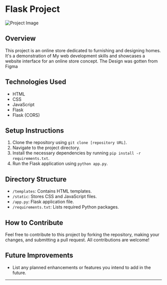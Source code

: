# Flask Project

![Project Image](/static/Images/Preview.jpg)

## Overview
This project is an online store dedicated to furnishing and designing homes. It's a demonstration of My web development skills and showcases a website interface for an online store concept.
The Design was gotten from Figma 

## Technologies Used
- HTML
- CSS
- JavaScript
- Flask 
- Flask (CORS)

## Setup Instructions
1. Clone the repository using `git clone [repository URL]`.
2. Navigate to the project directory.
3. Install the necessary dependencies by running `pip install -r requirements.txt`.
4. Run the Flask application using `python app.py`.

## Directory Structure
- `/templates`: Contains HTML templates.
- `/static`: Stores CSS and JavaScript files.
- `/app.py`: Flask application file.
- `/requirements.txt`: Lists required Python packages.

## How to Contribute
Feel free to contribute to this project by forking the repository, making your changes, and submitting a pull request. All contributions are welcome!

## Future Improvements
- List any planned enhancements or features you intend to add in the future.

---